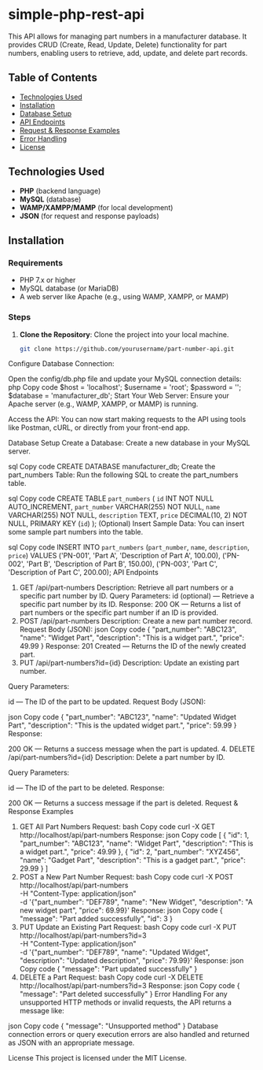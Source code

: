 # simple-php-rest-api

This API allows for managing part numbers in a manufacturer database. It provides CRUD (Create, Read, Update, Delete) functionality for part numbers, enabling users to retrieve, add, update, and delete part records.

## Table of Contents
- [Technologies Used](#technologies-used)
- [Installation](#installation)
- [Database Setup](#database-setup)
- [API Endpoints](#api-endpoints)
- [Request & Response Examples](#request--response-examples)
- [Error Handling](#error-handling)
- [License](#license)

## Technologies Used
- **PHP** (backend language)
- **MySQL** (database)
- **WAMP/XAMPP/MAMP** (for local development)
- **JSON** (for request and response payloads)

## Installation

### Requirements
- PHP 7.x or higher
- MySQL database (or MariaDB)
- A web server like Apache (e.g., using WAMP, XAMPP, or MAMP)

### Steps
1. **Clone the Repository**: Clone the project into your local machine.
   ```bash
   git clone https://github.com/yourusername/part-number-api.git
Configure Database Connection:

Open the config/db.php file and update your MySQL connection details:
php
Copy code
$host = 'localhost';
$username = 'root';
$password = '';
$database = 'manufacturer_db';
Start Your Web Server: Ensure your Apache server (e.g., WAMP, XAMPP, or MAMP) is running.

Access the API: You can now start making requests to the API using tools like Postman, cURL, or directly from your front-end app.

Database Setup
Create a Database: Create a new database in your MySQL server.

sql
Copy code
CREATE DATABASE manufacturer_db;
Create the part_numbers Table: Run the following SQL to create the part_numbers table.

sql
Copy code
CREATE TABLE `part_numbers` (
  `id` INT NOT NULL AUTO_INCREMENT,
  `part_number` VARCHAR(255) NOT NULL,
  `name` VARCHAR(255) NOT NULL,
  `description` TEXT,
  `price` DECIMAL(10, 2) NOT NULL,
  PRIMARY KEY (`id`)
);
(Optional) Insert Sample Data: You can insert some sample part numbers into the table.

sql
Copy code
INSERT INTO `part_numbers` (`part_number`, `name`, `description`, `price`) VALUES
('PN-001', 'Part A', 'Description of Part A', 100.00),
('PN-002', 'Part B', 'Description of Part B', 150.00),
('PN-003', 'Part C', 'Description of Part C', 200.00);
API Endpoints
1. GET /api/part-numbers
Description: Retrieve all part numbers or a specific part number by ID.
Query Parameters:
id (optional) — Retrieve a specific part number by its ID.
Response:
200 OK — Returns a list of part numbers or the specific part number if an ID is provided.
2. POST /api/part-numbers
Description: Create a new part number record.
Request Body (JSON):
json
Copy code
{
  "part_number": "ABC123",
  "name": "Widget Part",
  "description": "This is a widget part.",
  "price": 49.99
}
Response:
201 Created — Returns the ID of the newly created part.
3. PUT /api/part-numbers?id={id}
Description: Update an existing part number.

Query Parameters:

id — The ID of the part to be updated.
Request Body (JSON):

json
Copy code
{
  "part_number": "ABC123",
  "name": "Updated Widget Part",
  "description": "This is the updated widget part.",
  "price": 59.99
}
Response:

200 OK — Returns a success message when the part is updated.
4. DELETE /api/part-numbers?id={id}
Description: Delete a part number by ID.

Query Parameters:

id — The ID of the part to be deleted.
Response:

200 OK — Returns a success message if the part is deleted.
Request & Response Examples
1. GET All Part Numbers
Request:
bash
Copy code
curl -X GET http://localhost/api/part-numbers
Response:
json
Copy code
[
  {
    "id": 1,
    "part_number": "ABC123",
    "name": "Widget Part",
    "description": "This is a widget part.",
    "price": 49.99
  },
  {
    "id": 2,
    "part_number": "XYZ456",
    "name": "Gadget Part",
    "description": "This is a gadget part.",
    "price": 29.99
  }
]
2. POST a New Part Number
Request:
bash
Copy code
curl -X POST http://localhost/api/part-numbers \
  -H "Content-Type: application/json" \
  -d '{"part_number": "DEF789", "name": "New Widget", "description": "A new widget part", "price": 69.99}'
Response:
json
Copy code
{
  "message": "Part added successfully",
  "id": 3
}
3. PUT Update an Existing Part
Request:
bash
Copy code
curl -X PUT http://localhost/api/part-numbers?id=3 \
  -H "Content-Type: application/json" \
  -d '{"part_number": "DEF789", "name": "Updated Widget", "description": "Updated description", "price": 79.99}'
Response:
json
Copy code
{
  "message": "Part updated successfully"
}
4. DELETE a Part
Request:
bash
Copy code
curl -X DELETE http://localhost/api/part-numbers?id=3
Response:
json
Copy code
{
  "message": "Part deleted successfully"
}
Error Handling
For any unsupported HTTP methods or invalid requests, the API returns a message like:

json
Copy code
{
  "message": "Unsupported method"
}
Database connection errors or query execution errors are also handled and returned as JSON with an appropriate message.

License
This project is licensed under the MIT License.
